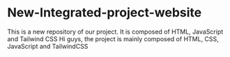 # New-Integrated-project-website
This is a new repository of our project. It is composed of HTML, JavaScript and Tailwind CSS
Hi guys, the project is mainly composed of HTML, CSS, JavaScript and TailwindCSS

